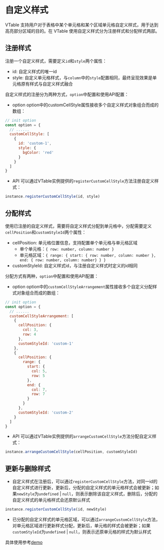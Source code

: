 # 自定义样式

VTable 支持用户对于表格中某个单元格和某个区域单元格自定义样式，用于达到高亮部分区域的目的。在 VTable 使用自定义样式分为注册样式和分配样式两部。

## 注册样式

注册一个自定义样式，需要定义`id`和`style`两个属性：

* id: 自定义样式的唯一id
* style: 自定义单元格样式，与`column`中的`style`配置相同，最终呈现效果是单元格原有样式与自定义样式融合

自定义样式的注册分为两种方式，`option`中配置和使用API配置：

* option
option中的customCellStyle属性接收多个自定义样式对象组合而成的数组：

```js
// init option
const option = {
  // ......
  customCellStyle: [
    {
      id: 'custom-1',
      style: {
        bgColor: 'red'
      }
    }
  ]
}
```

* API
可以通过VTable实例提供的`registerCustomCellStyle`方法注册自定义样式：
```js
instance.registerCustomCellStyle(id, style)
```

## 分配样式

使用已注册的自定义样式，需要将自定义样式分配到单元格中，分配需要定义`cellPosition`和`customStyleId`两个属性：

* cellPosition: 单元格位置信息，支持配置单个单元格与单元格区域
  * 单个单元格：`{ row: number, column: number }`
  * 单元格区域：`{ range: { start: { row: number, column: number }, end: { row: number, column: number} } }`
* customStyleId: 自定义样式id，与注册自定义样式时定义的id相同

分配方式有两种，`option`中配置和使用API配置：

* option
option中的`customCellStyleArrangement`属性接收多个自定义分配样式对象组合而成的数组：

```js
// init option
const option = {
  // ......
  customCellStyleArrangement: [
    {
      cellPosition: {
        col: 3,
        row: 4
      },
      customStyleId: 'custom-1'
    },
    {
      cellPosition: {
        range: {
          start: {
            col: 5,
            row: 5
          },
          end: {
            col: 7,
            row: 7
          }
        }
      },
      customStyleId: 'custom-2'
    }
  ]
}
```

* API
可以通过VTable实例提供的`arrangeCustomCellStyle`方法分配自定义样式：
```js
instance.arrangeCustomCellStyle(cellPosition, customStyleId)
```

## 更新与删除样式

* 自定义样式在注册后，可以通过`registerCustomCellStyle`方法，对同一id的自定义样式进行更新，更新后，分配的自定义样式的单元格样式会被更新；如果`newStyle`为`undefined` | `null`，则表示删除该自定义样式，删除后，分配的自定义样式的单元格样式会还原默认样式

```js
instance.registerCustomCellStyle(id, newStyle)
```

* 已分配的自定义样式的单元格区域，可以通过`arrangeCustomCellStyle`方法，对单元格区域进行更新样式分配，更新后，单元格的样式会被更新；如果`customStyleId`为`undefined` | `null`，则表示还原单元格的样式为默认样式

具体使用参考[demo](../demo/custom-render/custom-style)